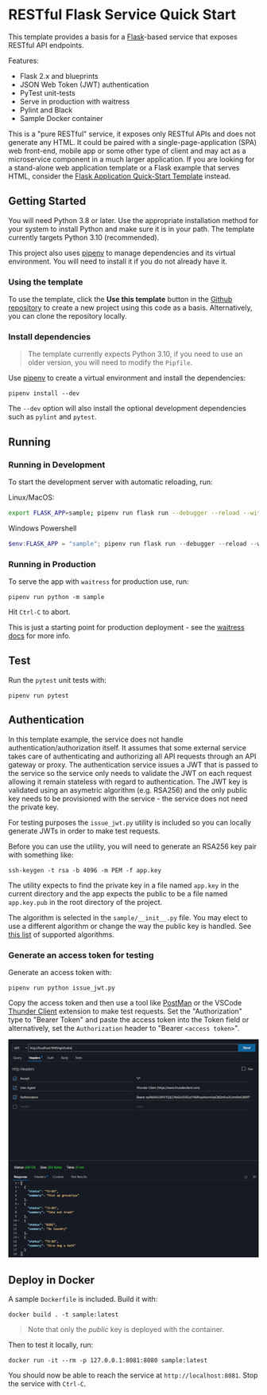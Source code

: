 RESTful Flask Service Quick Start
=================================

This template provides a basis for a [Flask](http://flask.pocoo.org/)-based service that exposes RESTful API endpoints.

Features:
* Flask 2.x and blueprints
* JSON Web Token (JWT) authentication
* PyTest unit-tests
* Serve in production with waitress
* Pylint and Black
* Sample Docker container

This is a "pure RESTful" service, it exposes only RESTful APIs and does not generate any HTML. It could be paired with a single-page-application (SPA) web front-end, mobile app or some other type of client and may act as a microservice component in a much larger application. If you are looking for a stand-alone web application template or a Flask example that serves HTML, consider the [Flask Application Quick-Start Template](https://github.com/keathmilligan/flask-quickstart) instead.

## Getting Started

You will need Python 3.8 or later. Use the appropriate installation method for your system to install Python and make sure it is in your path. The template currently targets Python 3.10 (recommended).

This project also uses [pipenv](https://pipenv.pypa.io/en/latest/) to manage dependencies and its virtual environment. You will need to install it if you do not already have it.

### Using the template

To use the template, click the **Use this template** button in the [Github repository](https://github.com/keathmilligan/flask-quickstart) to create a new project using this code as a basis. Alternatively, you can clone the repository locally.

### Install dependencies

> The template currently expects Python 3.10, if you need to use an older version, you will need to modify the `Pipfile`.

Use [pipenv](https://pipenv.pypa.io/en/latest/) to create a virtual environment and install the dependencies:

```
pipenv install --dev
```

The `--dev` option will also install the optional development dependencies such as `pylint` and `pytest`.

## Running

### Running in Development

To start the development server with automatic reloading, run:

Linux/MacOS:
```bash
export FLASK_APP=sample; pipenv run flask run --debugger --reload --with-threads
```

Windows Powershell
```powershell
$env:FLASK_APP = "sample"; pipenv run flask run --debugger --reload --with-threads
```

### Running in Production

To serve the app with `waitress` for production use, run:

```
pipenv run python -m sample
```

Hit `Ctrl-C` to abort.

This is just a starting point for production deployment - see the [waitress docs](https://docs.pylonsproject.org/projects/waitress/en/latest/usage.html) for more info.

## Test

Run the `pytest` unit tests with:

```
pipenv run pytest
```

## Authentication

In this template example, the service does not handle authentication/authorization itself. It assumes that some external service takes care of authenticating and authorizing all API requests through an API gateway or proxy. The authentication service issues a JWT that is passed to the service so the service only needs to validate the JWT on each request allowing it remain stateless with regard to authentication. The JWT key is validated using an asymetric algorithm (e.g. RSA256) and the only public key needs to be provisioned with the service - the service does not need the private key.

For testing purposes the `issue_jwt.py` utility is included so you can locally generate JWTs in order to make test requests.

Before you can use the utility, you will need to generate an RSA256 key pair with something like:

```
ssh-keygen -t rsa -b 4096 -m PEM -f app.key
```

The utility expects to find the private key in a file named `app.key` in the current directory and the app expects the public to be a file named `app.key.pub` in the root directory of the project.

The algorithm is selected in the `sample/__init__.py` file. You may elect to use a different algorithm or change the way the public key is handled. See [this list](https://pyjwt.readthedocs.io/en/latest/algorithms.html) of supported algorithms.

### Generate an access token for testing

Generate an access token with:

```
pipenv run python issue_jwt.py
```

Copy the access token and then use a tool like [PostMan](https://www.postman.com/) or the VSCode [Thunder Client](https://marketplace.visualstudio.com/items?itemName=rangav.vscode-thunder-client) extension to make test requests. Set the "Authorization" type to "Bearer Token" and paste the access token into the Token field or alternatively, set the `Authorization` header to "Bearer `<access token>`".

![Test Request](/docs/images/request.png)

## Deploy in Docker

A sample `Dockerfile` is included. Build it with:

```
docker build . -t sample:latest
```

> Note that only the *public* key is deployed with the container.

Then to test it locally, run:

```
docker run -it --rm -p 127.0.0.1:8081:8080 sample:latest
```

You should now be able to reach the service at `http://localhost:8081`. Stop the service with `Ctrl-C`.
